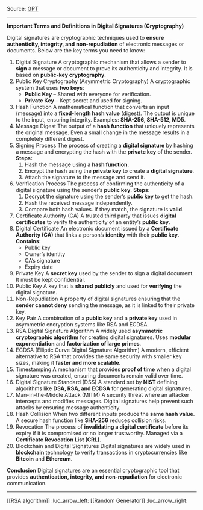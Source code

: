 Source: [GPT](https://chatgpt.com/c/67c585b6-e260-8009-bae0-30b0ea684d33)

---
**Important Terms and Definitions in Digital Signatures (Cryptography)**

Digital signatures are cryptographic techniques used to **ensure authenticity, integrity, and non-repudiation** of electronic messages or documents. Below are the key terms you need to know:

1. Digital Signature
	A cryptographic mechanism that allows a sender to **sign** a message or document to prove its authenticity and integrity. It is based on **public-key cryptography**.
2. Public Key Cryptography (Asymmetric Cryptography)
	A cryptographic system that uses **two keys**:
	- **Public Key** – Shared with everyone for verification.
	- **Private Key** – Kept secret and used for signing.
3. Hash Function
	A mathematical function that converts an input (message) into a **fixed-length hash value** (digest). The output is unique to the input, ensuring integrity.
	Examples: **SHA-256, SHA-512, MD5**.
4. Message Digest
	The output of a **hash function** that uniquely represents the original message. Even a small change in the message results in a completely different digest.
5. Signing Process
	The process of creating a **digital signature** by hashing a message and encrypting the hash with the **private key** of the sender.
	**Steps:**
	1. Hash the message using a **hash function**.
	2. Encrypt the hash using the **private key** to create a **digital signature**.
	3. Attach the signature to the message and send it.
6. Verification Process
	The process of confirming the authenticity of a digital signature using the sender’s **public key**.
	**Steps:**
	1. Decrypt the signature using the sender’s **public key** to get the hash.
	2. Hash the received message independently.
	3. Compare both hash values. If they match, the signature is **valid**.
7. Certificate Authority (CA)
	A trusted third party that issues **digital certificates** to verify the authenticity of an entity’s **public key**.
8. Digital Certificate
	An electronic document issued by a **Certificate Authority (CA)** that links a person’s **identity** with their **public key**.
	**Contains:**
	- Public key
	- Owner’s identity
	- CA’s signature
	- Expiry date
9. Private Key
	A **secret key** used by the sender to sign a digital document. It must be kept confidential.
10. Public Key
	A key that is **shared publicly** and used for **verifying** the digital signature.
11. Non-Repudiation
	A property of digital signatures ensuring that the **sender cannot deny** sending the message, as it is linked to their private key.
12. Key Pair
	A combination of a **public key** and a **private key** used in asymmetric encryption systems like RSA and ECDSA.
13. RSA Digital Signature Algorithm
	A widely used **asymmetric cryptographic algorithm** for creating digital signatures. Uses **modular exponentiation** and **factorization of large primes**.
14. ECDSA (Elliptic Curve Digital Signature Algorithm)
	A modern, efficient alternative to RSA that provides the same security with smaller key sizes, making it **faster and more scalable**.
15. Timestamping
	A mechanism that provides **proof of time** when a digital signature was created, ensuring documents remain valid over time.
16. Digital Signature Standard (DSS)
	A standard set by **NIST** defining algorithms like **DSA, RSA, and ECDSA** for generating digital signatures.
17. Man-in-the-Middle Attack (MITM)
	A security threat where an attacker intercepts and modifies messages. Digital signatures help prevent such attacks by ensuring message authenticity.
18. Hash Collision
	When two different inputs produce the **same hash value**. A secure hash function like **SHA-256** reduces collision risks.
19. Revocation
	The process of **invalidating a digital certificate** before its expiry if it is compromised or no longer trustworthy. Managed via a **Certificate Revocation List (CRL)**.
20. Blockchain and Digital Signatures
	Digital signatures are widely used in **blockchain** technology to verify transactions in cryptocurrencies like **Bitcoin** and **Ethereum**.

**Conclusion**
Digital signatures are an essential cryptographic tool that provides **authentication, integrity, and non-repudiation** for electronic communication.

---
[[RSA algorithm]] :luc_arrow_left:
[[Random Generator]] :luc_arrow_right:
